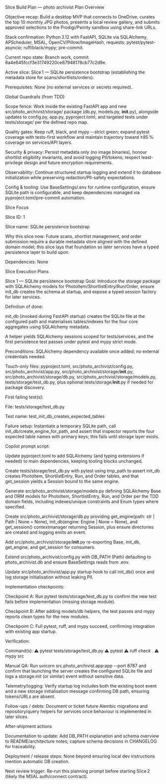 Slice Build Plan — photo archivist
Plan Overview

Objective recap: Build a desktop MVP that connects to OneDrive, curates the top 10 monthly JPG photos, presents a local review gallery, and submits approved selections to the Prodigi/Pwinty sandbox using share-link URLs.

Stack confirmation: Python 3.12 with FastAPI, SQLite via SQLAlchemy, APScheduler, MSAL, OpenCV/Pillow/ImageHash, requests; pytest/pytest-asyncio; ruff/black/mypy; pre-commit.

Current repo state: Branch work, commit 8a4e645fccf3e31749220ce87948178cb77c2d9e.

Active slice: Slice 1 — SQLite persistence bootstrap (establishing the metadata store for scans/shortlists/orders).

Prerequisites: None (no external services or secrets required).

Global Guardrails (from TDD)

Scope fence: Work inside the existing FastAPI app and new src/photo_archivist/storage/ package (db.py, models.py, __init__.py), alongside updates to config.py, app.py, pyproject.toml, and targeted tests under tests/storage/ per the defined repo map.

Quality gates: Keep ruff, black, and mypy --strict green; expand pytest coverage with tests-first workflow and maintain trajectory toward ≥85 % coverage on services/API layers.

Security & privacy: Persist metadata only (no image binaries), honour shortlist eligibility invariants, and avoid logging PII/tokens; respect least-privilege design and future encryption requirements.

Observability: Continue structured startup logging and extend it to database initialization while preserving redaction/PII-safety expectations.

Config & tooling: Use BaseSettings/.env for runtime configuration, ensure SQLite path is configurable, and keep dependencies managed via pyproject.toml/pre-commit automation.

Slice Focus

Slice ID: 1

Slice name: SQLite persistence bootstrap

Why this slice now: Future scans, shortlist management, and order submission require a durable metadata store aligned with the defined domain model; this slice lays that foundation so later services have a typed persistence layer to build upon.

Dependencies: None

Slice Execution Plans

Slice 1 — SQLite persistence bootstrap
Goal: Introduce the storage package with SQLAlchemy models for PhotoItem/ShortlistEntry/Run/Order, ensure init_db creates the schema at startup, and expose a typed session factory for later services.

Definition of done:

init_db (invoked during FastAPI startup) creates the SQLite file at the configured path and materialises tables/indexes for the four core aggregates using SQLAlchemy metadata.

A helper yields SQLAlchemy sessions scoped for tests/services, and the first persistence test passes under pytest and mypy strict mode.

Preconditions: SQLAlchemy dependency available once added; no external credentials needed.

Touch-only files: pyproject.toml, src/photo_archivist/config.py, src/photo_archivist/app.py, src/photo_archivist/storage/__init__.py, src/photo_archivist/storage/db.py, src/photo_archivist/storage/models.py, tests/storage/test_db.py, plus optional tests/storage/__init__.py if needed for package discovery.

First failing test(s):

File: tests/storage/test_db.py

Test name: test_init_db_creates_expected_tables

Failure setup: Instantiate a temporary SQLite path, call init_db/create_engine_for_path, and assert that inspector reports the four expected table names with primary keys; this fails until storage layer exists.

Copilot prompt script:

Update pyproject.toml to add SQLAlchemy (and typing extensions if needed) to main dependencies, keeping tooling blocks unchanged.

Create tests/storage/test_db.py with pytest using tmp_path to assert init_db creates PhotoItem, ShortlistEntry, Run, and Order tables, and that get_session yields a Session bound to the same engine.

Generate src/photo_archivist/storage/models.py defining SQLAlchemy Base and ORM models for PhotoItem, ShortlistEntry, Run, and Order per the TDD domain fields, including indexes/unique constraints and Enum types where specified.

Create src/photo_archivist/storage/db.py providing get_engine(path: str | Path | None = None), init_db(engine: Engine | None = None), and get_session() contextmanager returning Session, plus ensure directories are created and logging emits an event.

Add src/photo_archivist/storage/__init__.py re-exporting Base, init_db, get_engine, and get_session for consumers.

Extend src/photo_archivist/config.py with DB_PATH (Path) defaulting to photo_archivist.db and ensure BaseSettings reads from .env.

Update src/photo_archivist/app.py startup hook to call init_db() once and log storage initialisation without leaking PII.

Implementation checkpoints:

Checkpoint A: Run pytest tests/storage/test_db.py to confirm the new test fails before implementation (missing storage module).

Checkpoint B: After adding models/db helpers, the test passes and mypy reports clean types for the new modules.

Checkpoint C: Full pytest, ruff, and mypy succeed, confirming integration with existing app startup.

Verification:

Command(s):
⚠️ pytest tests/storage/test_db.py
⚠️ pytest
⚠️ ruff check .
⚠️ mypy src

Manual QA: Run uvicorn src.photo_archivist.app:app --port 8787 and confirm that launching the server creates the configured SQLite file and logs a storage.init (or similar) event without sensitive data.

Telemetry/logging: Verify startup log includes both the existing boot event and a new storage initialisation message confirming DB path, ensuring tokens/URLs are absent.

Follow-ups / debts: Document or ticket future Alembic migrations and repository/query helpers for services once behaviour is implemented in later slices.

After-shipment actions

Documentation to update: Add DB_PATH explanation and schema overview to README/architecture notes; capture schema decisions in CHANGELOG for traceability.

Deployment / release steps: None beyond ensuring local dev instructions mention automatic DB creation.

Next review trigger: Re-run this planning prompt before starting Slice 2 (likely the MSAL auth/connect contract).